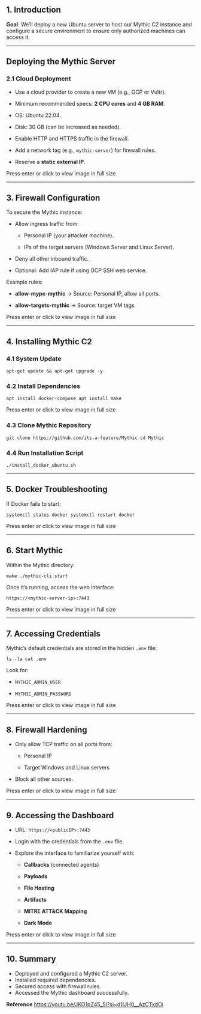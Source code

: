 ## 1. Introduction

**Goal**: We’ll deploy a new Ubuntu server to host our Mythic C2 instance and configure a secure environment to ensure only authorized machines can access it.

---

## Deploying the Mythic Server

### 2.1 Cloud Deployment

- Use a cloud provider to create a new VM (e.g., GCP or Vultr).
    
- Minimum recommended specs: **2 CPU cores** and **4 GB RAM**.
    
- OS: Ubuntu 22.04.
    
- Disk: 30 GB (can be increased as needed).
    
- Enable HTTP and HTTPS traffic in the firewall.
    
- Add a network tag (e.g., `mythic-server`) for firewall rules.
    
- Reserve a **static external IP**.
    

Press enter or click to view image in full size

---

## 3. Firewall Configuration

To secure the Mythic instance:

- Allow ingress traffic from:
    
    - Personal IP (your attacker machine).
        
    - IPs of the target servers (Windows Server and Linux Server).
        
- Deny all other inbound traffic.
    
- Optional: Add IAP rule if using GCP SSH web service.
    

Example rules:

- **allow-mypc-mythic** → Source: Personal IP, allow all ports.
    
- **allow-targets-mythic** → Source: target VM tags.
    

Press enter or click to view image in full size

---

## 4. Installing Mythic C2

### 4.1 System Update

`apt-get update && apt-get upgrade -y`

### 4.2 Install Dependencies

`apt install docker-compose apt install make`

Press enter or click to view image in full size

### 4.3 Clone Mythic Repository

`git clone https://github.com/its-a-feature/Mythic cd Mythic`

### 4.4 Run Installation Script

`./install_docker_ubuntu.sh`

---

## 5. Docker Troubleshooting

If Docker fails to start:

`systemctl status docker systemctl restart docker`

Press enter or click to view image in full size

---

## 6. Start Mythic

Within the Mythic directory:

`make ./mythic-cli start`

Once it’s running, access the web interface:

`https://<mythic-server-ip>:7443`

Press enter or click to view image in full size

---

## 7. Accessing Credentials

Mythic’s default credentials are stored in the hidden `.env` file:

`ls -la cat .env`

Look for:

- `MYTHIC_ADMIN_USER`
    
- `MYTHIC_ADMIN_PASSWORD`
    

Press enter or click to view image in full size

---

## 8. Firewall Hardening

- Only allow TCP traffic on all ports from:
    
    - Personal IP
        
    - Target Windows and Linux servers
        
- Block all other sources.
    

Press enter or click to view image in full size

---

## 9. Accessing the Dashboard

- URL: `https://<publicIP>:7443`
    
- Login with the credentials from the `.env` file.
    
- Explore the interface to familiarize yourself with:
    
    - **Callbacks** (connected agents)
        
    - **Payloads**
        
    - **File Hosting**
        
    - **Artifacts**
        
    - **MITRE ATT&CK Mapping**
        
    - **Dark Mode**
        

Press enter or click to view image in full size

---

## 10. Summary

- Deployed and configured a Mythic C2 server.
- Installed required dependencies.
- Secured access with firewall rules.
- Accessed the Mythic dashboard successfully.

**Reference**
https://youtu.be/JKO1pZ45_5I?si=d1IJH0__AzCTxdOi